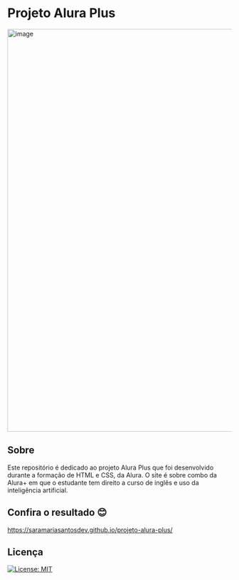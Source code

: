 # Projeto Alura Plus
<img width="1895" height="904" alt="image" src="https://github.com/user-attachments/assets/60bd6d2c-7eb2-4d55-aaf7-4b1a9f8dd3ac" />

## Sobre
Este repositório é dedicado ao projeto Alura Plus que foi desenvolvido durante a formação de HTML  e CSS, da Alura. O site é sobre combo da Alura+ em que o estudante tem direito a curso de inglês e uso da inteligência artificial. 

## Confira o resultado 😊
https://saramariasantosdev.github.io/projeto-alura-plus/

## Licença
[![License: MIT](https://img.shields.io/badge/License-MIT-yellow.svg)](https://opensource.org/licenses/MIT)
